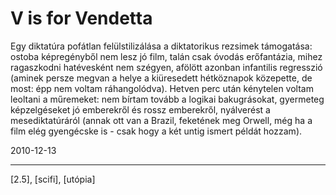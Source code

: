 # V is for Vendetta

Egy diktatúra pofátlan felülstilizálása a diktatorikus rezsimek támogatása: ostoba képregényből nem lesz jó film, talán csak óvodás erőfantázia, mihez ragaszkodni hatévesként nem szégyen, afölött azonban infantilis regresszió (aminek persze megvan a helye a kiüresedett hétköznapok közepette, de most: épp nem voltam ráhangolódva). Hetven perc után kénytelen voltam leoltani a műremeket: nem bírtam tovább a logikai bakugrásokat, gyermeteg képzelgéseket jó emberekről és rossz emberekről, nyálverést a mesediktatúráról (annak ott van a Brazil, feketének meg Orwell, még ha a film elég gyengécske is - csak hogy a két untig ismert példát hozzam).

2010-12-13 

----

[2.5], [scifi], [utópia]